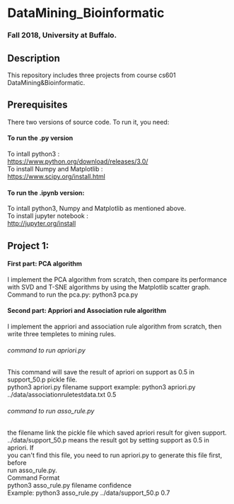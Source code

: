 # DataMining_Bioinformatic
### Fall 2018, University at Buffalo.
## Description
   This repository includes three projects from course cs601 DataMining&Bioinformatic.
## Prerequisites
There two versions of source code. To run it, you need:  
#### To run the .py version  
To intall python3 :  
	https://www.python.org/download/releases/3.0/  
To install Numpy and Matplotlib :  
    	https://www.scipy.org/install.html     
#### To run the .ipynb version:  
To intall python3, Numpy and Matplotlib as mentioned above.   
To install jupyter notebook :  
	http://jupyter.org/install  
        
## Project 1:
  #### First part: PCA algorithm  
  I implement the PCA algorithm from scratch, then compare its performance with SVD and T-SNE algorithms by using the Matplotlib scatter graph.  
  Command to run the pca.py:	python3 pca.py
  #### Second part: Appriori and Association rule algorithm
  I implement the appriori and association rule algorithm from scratch, then write three templetes to mining rules.  
  ###### command to run apriori.py  
   This command will save the result of apriori on support as 0.5 in support_50.p pickle file.	
   python3 apriori.py filename support
    example:  python3 apriori.py ../data/associationruletestdata.txt 0.5
  ###### command to run asso_rule.py
   the filename link the pickle file which saved apriori result for given support.  
   ../data/support_50.p means the result got by setting support as 0.5 in apriori. If   
   you can't find this file, you need to run apriori.py to generate this file first, before  
   run asso_rule.py.  
   Command Format  
   python3 asso_rule.py filename confidence  
	Example:  python3 asso_rule.py ../data/support_50.p 0.7  
    
  
